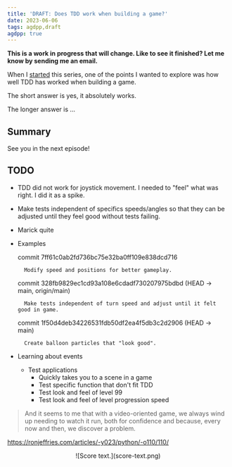 ```yaml
---
title: 'DRAFT: Does TDD work when building a game?'
date: 2023-06-06
tags: agdpp,draft
agdpp: true
---
```


**This is a work in progress that will change. Like to see it finished? Let me know by sending me an email.**

When I [started](/writing/agdpp-introduction/index.html) this series, one of
the points I wanted to explore was how well TDD has worked when building a
game.

The short answer is yes, it absolutely works.

The longer answer is ...

## Summary

See you in the next episode!

## TODO

* TDD did not work for joystick movement. I needed to "feel" what was
  right. I did it as a spike.

* Make tests independent of specifics speeds/angles so that they can be
  adjusted until they feel good without tests failing.

* Marick quite

* Examples

    commit 7ff61c0ab2fd736bc75e32ba0ff109e838dcd716

        Modify speed and positions for better gameplay.

    commit 328fb9829ec1cd93a108e6cdadf730207975bdbd (HEAD -> main, origin/main)

        Make tests independent of turn speed and adjust until it felt good in game.

    commit 1f50d4deb34226531fdb50df2ea4f5db3c2d2906 (HEAD -> main)

        Create balloon particles that "look good".

* Learning about events
    * Test applications
        * Quickly takes you to a scene in a game
        * Test specific function that don't fit TDD
        * Test look and feel of level 99
        * Test look and feel of level progression speed

> And it seems to me that with a video-oriented game, we always wind up needing
> to watch it run, both for confidence and because, every now and then, we
> discover a problem.

https://ronjeffries.com/articles/-y023/python/-o110/110/

<p>
<center>
![Score text.](score-text.png)
</center>
</p>

<div class="rliterate-code"><div class="rliterate-code-body"><div class="highlight"><pre><span></span>
</pre></div>
</div></div>